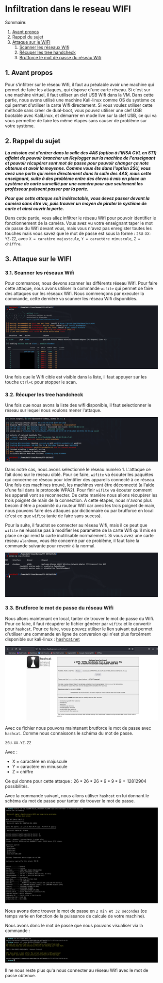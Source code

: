 # Infiltration dans le reseau WIFI

Sommaire:

1. [Avant propos](#1-avant-propos)
2. [Rappel du sujet](#2-rappel-du-sujet)
3. [Attaque sur le WIFI](#3-attaque-sur-le-wifi)
	1. [Scanner les réseaux Wifi](#31-scanner-les-reseaux-wifi)
	2. [Récuper les tree handcheck](#32-recuper-les-tree-handcheck)
	3. [Brutforce le mot de passe du réseau Wifi](#33-brutforce-le-mot-de-passe-du-reseau-wifi)


## 1. Avant propos

Pour s'infiltrer sur le réseau Wifi, il faut au préalable avoir une machine qui permet de faire les attaques, qui dispose d'une carte réseau. Si c'est sur une machine virtuel, il faut utiliser un clef USB Wifi dans la VM. Dans cette partie, nous avons utilisé une machine Kali-linux comme OS du système ce qui permet d'utiliser la carte Wifi directement. Si vous voulez utiliser cette méthode sans créer de dual-boot, vous pouvez utiliser une clef USB bootable avec KaliLinux, et démarrer en mode live sur la clef USB, ce qui va vous permettre de faire les même étapes sans causer de problème sur votre système.

## 2. Rappel du sujet

***La mission est d'entrer dans la salle des 4AS (option à l'INSA CVL en STI) affaint de pouvoir brancher un Keylogger sur la machine de l'enseignant et pouvoir récupérer sont mot de passe pour pouvoir changer ça note obtenue et avoir la moyenne. Comme vous ête dans l'option 2SU, vous avez une porte qui mène directement dans la salle des 4AS, mais cette enseignant, suite à des problème entre des éleves à mis en place un système de carte surveillé par une caméra pour que seulement les profésseur puissent passer par la porte.***

***Pour que cette attaque soit indétectable, vous devez passer devant la caméra sans être vu, puis trouver un moyen de pirater le système de carte et ainsi ouvrir la porte.***

Dans cette partie, vous allez infiltrer le réseau Wifi pour pouvoir identifier le fonctionnement de la camèra. Vous avez vu votre enseignant taper le mot de passe du Wifi devant vous, mais vous n'avez pas enregister toutes les touches mais vous savez que le mot de passe est sous la forme : `2SU-XX-YZ-ZZ`, avec `X = caratère majustcule`, `Y = caractère minuscule`, `Z = chiffre`.

## 3. Attaque sur le WIFI

### 3.1. Scanner les réseaux Wifi

Pour commancer, nous devons scanner les différents réseau Wifi. Pour faire cette attaque, nous avons utiliser la commande `wifite` qui permet de faire des attaques sur les réseaux Wifi. Nous commençons par executer la commande, cette dernière va scanner les réseau Wifi disponibles.

![Scan Wifi](./imgs/01_scan_wifi.png "Scan Wifi")

Une fois que le Wifi cible est visible dans la liste, il faut appuyer sur les touche `Ctrl+C` pour stopper le scan.

### 3.2. Récuper les tree handcheck

Une fois que nous avons la liste des wifi disponible, il faut selectionner le réseau sur lequel nous voulons mener l'attaque.

![start hack](./imgs/02_get_tree_handcheck.png "start hack")

Dans notre cas, nous avons selectionné le réseau numéro 1. L'attaque ce fait donc sur le réseau ciblé. Pour ce faire, `wifite` va écouter les paquêtes qui concerne ce réseau pour identifier des appareils connecté à ce réseau. Une fois des machines trouvé, les machines vont être déconnecté (a l'aide d'une fail dans le protocole WPA2). Pour finir `wifite` va écouter comment les appareil vont se reconnecter. De cette manière nous allons récupérer les trois poignet de main de la connection. A cette étapes, nous n'avons plus besoin d'être a proximité du routeur Wifi car avec les trois poignet de main, nous pouvons faire des attaques par dictionnaire ou par brutforce en local (c'est ce que `wifite` tante de faire sans sucess).

Pour la suite, il faudrat se connecter au réseau Wifi, mais il ce peut que `wifite` ne réussise pas à modifier les paramètre de la carte Wifi qu'il mis en place ce qui rend la carte inutilisable normalement. Si vous avez une carte réseau `wlan0mon`, vous ête concerné par ce problème, il faut faire la commande suivante pour revenir à la normal.

![stop wlan0mon](./imgs/03_stop_wlan0mon.png "stop wlan0mon")

### 3.3. Brutforce le mot de passe du réseau Wifi

Nous allons maintenant en local, tanter de trouver le mot de passe du Wifi. Pour ce faire, il faut récupérer le fichier générer par `wifite` et le convertir pour `hashcat`. Pour ce faire, vous pouvez utiliser le lien suivant qui permet d'utiliser une commande en ligne de conversion qui n'est plus forcément disponible sur kali-linux : [hashcat.net](https://hashcat.net/cap2hashcat/)

![convert](./imgs/04_convert_to_hashcat.png "convert")

Avec ce fichier nous pouvons maintenant brutforce le mot de passe avec `hashcat`. Comme nous connaissons le schéma du mot de passe.

`2SU-XX-YZ-ZZ`

Avec :
 - X = caractère en majuscule
 - Y = caractère en minuscule
 - Z = chiffre

Ce qui donne pour cette attaque : $26 * 26 * 26 * 9 * 9 * 9 = 12812904$ possibilités.

Avec la commande suivant, nous allons utiliser `hashcat` en lui donnant le schéma du mot de passe pour tanter de trouver le mot de passe.

![hacked](./imgs/05_hashcat_start.png "hacked")

Nous avons donc trouver le mot de passe en `2 min et 32 secondes` (ce temps varie en fonction de la puissance de calcule de votre machine).

Nous avons donc le mot de passe que nous pouvons visualiser via la commande :

![passwd](./imgs/06_password_found.png "passwd")

Il ne nous reste plus qu'a nous connecter au réseau Wifi avec le mot de passe obtenue.
